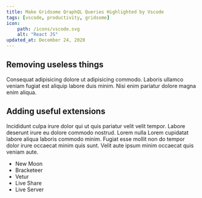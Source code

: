 ```yaml
---
title: Make Gridsome QraphQL Queries Highlighted by Vscode
tags: [vscode, productivity, gridsome]
icon:
    path: /icons/vscode.svg
    alt: "React JS"
updated_at: December 24, 2020
---
```


## Removing useless things

Consequat adipisicing dolore ut adipisicing commodo. Laboris ullamco veniam fugiat est aliquip labore duis minim. Nisi enim pariatur dolore magna enim aliqua.  

## Adding useful extensions

Incididunt culpa irure dolor qui ut quis pariatur velit velit tempor. Labore deserunt irure eu dolore commodo nostrud. Lorem nulla Lorem cupidatat labore aliqua laboris commodo minim. Fugiat esse mollit non do tempor dolor irure occaecat minim quis sunt. Velit aute ipsum minim occaecat quis veniam aute.  

- New Moon  
- Bracketeer
- Vetur
- Live Share
- Live Server
